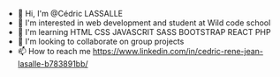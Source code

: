 - 👋 Hi, I'm @Cédric LASSALLE 
- 👀 I'm interested in web development and student at Wild code school
- 🌱 I'm learning HTML CSS JAVASCRIT SASS BOOTSTRAP REACT PHP 
- 💞️ I'm looking to collaborate on group projects 
- 📫 How to reach me https://www.linkedin.com/in/cedric-rene-jean-lasalle-b783891bb/

<!---
fortanza/fortanza is a ✨ special ✨ repository because its `README.md` (this file) appears on your GitHub profile.
You can click the Preview link to take a look at your changes.
--->
